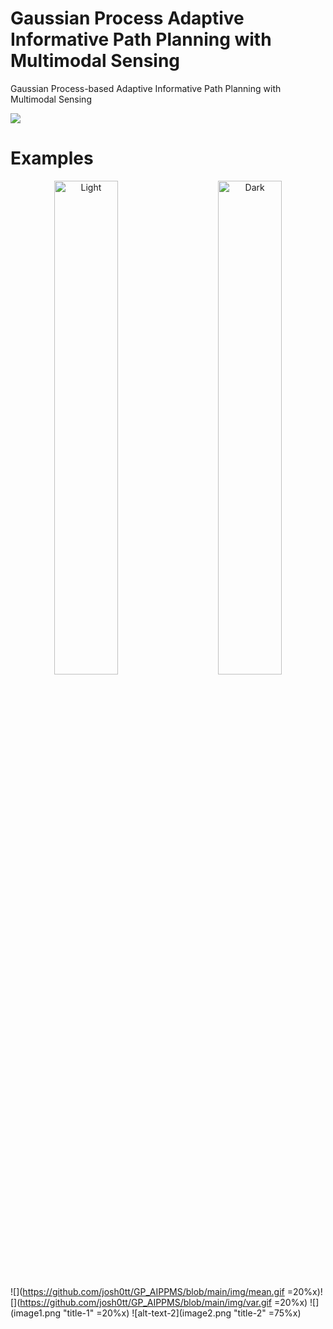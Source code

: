 # Gaussian Process Adaptive Informative Path Planning with Multimodal Sensing
Gaussian Process-based Adaptive Informative Path Planning with Multimodal Sensing

![](https://github.com/josh0tt/GP_AIPPMS/blob/main/img/Figure1.jpg)

<!--
# GPAIPPMS

This repository contains the code for the publication

> Insert paper citation 
```
@inproceedings{fischer2020information,
  title     = {Gaussian Process-based Adaptive Informative Path Planning with Multimodal Sensing},
  author    = {Joshua Ott, Edward Balaban, and Mykel Kochenderfer},
  booktitle = {insert},
  year      = {2023},
  volume    = {insert},
  series    = {insert},
  publisher = {insert},
  address   = {insert},
  month     = {insert}
}
```

The code uses the [JuliaPOMDP](https://github.com/JuliaPOMDP/POMDPs.jl) framework. All necessary packages are installed by following the setup instructions.
 -->

# Examples
<p align="center">
  <img alt="Light" src="https://github.com/josh0tt/GP_AIPPMS/blob/main/img/mean.gif" width="45%">
&nbsp; &nbsp; &nbsp; &nbsp;
  <img alt="Dark" src="[./dark.png](https://github.com/josh0tt/GP_AIPPMS/blob/main/img/mean.gif)" width="45%">
</p>

![](https://github.com/josh0tt/GP_AIPPMS/blob/main/img/mean.gif =20%x)![](https://github.com/josh0tt/GP_AIPPMS/blob/main/img/var.gif =20%x)
![](image1.png "title-1" =20%x) ![alt-text-2](image2.png "title-2" =75%x)
